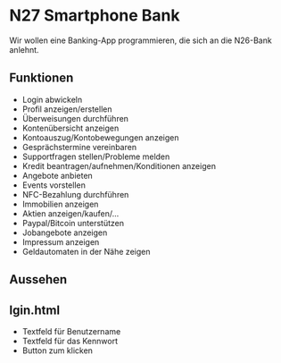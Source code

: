 # N27 Smartphone Bank

Wir wollen eine Banking-App programmieren, die sich an die N26-Bank anlehnt.

## Funktionen

* Login abwickeln
* Profil anzeigen/erstellen
* Überweisungen durchführen
* Kontenübersicht anzeigen
* Kontoauszug/Kontobewegungen anzeigen
* Gesprächstermine vereinbaren
* Supportfragen stellen/Probleme melden
* Kredit beantragen/aufnehmen/Konditionen anzeigen
* Angebote anbieten
* Events vorstellen
* NFC-Bezahlung durchführen
* Immobilien anzeigen
* Aktien anzeigen/kaufen/...
* Paypal/Bitcoin unterstützen
* Jobangebote anzeigen
* Impressum anzeigen
* Geldautomaten in der Nähe zeigen

## Aussehen

## lgin.html
* Textfeld für Benutzername
* Textfeld für das Kennwort
* Button zum klicken




